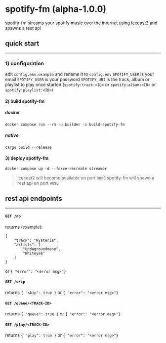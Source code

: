 # spotify-fm (alpha-1.0.0)

spotify-fm streams your spotify music over the internet using icecast2 and spawns a rest api

## quick start
---
### 1) configuration
edit `config.env.example` and rename it to `config.env` 
`SPOTIFY_USER` is your email
`SPOTIFY_USER` is your password
`SPOTIFY_URI` is the track, album or playlist to play once started (`spotify:track:<ID>` or `spotify:album:<ID>` or `spotify:playlist:<ID>`)

#### 2) build spotify-fm
##### docker
`docker compose run --rm -u builder -i build-spotify-fm`
##### native
`cargo build --release`

#### 3) deploy spotify-fm
`docker compose up -d --force-recreate streamer`
> icecast2 will become available on port `8000`
> spotify-fm will spawn a rest api on port `9090`

## rest api endpoints
---
#### `GET /np`
returns (example):
```
{
    "track": "Hysteria",
    "artists": [
        "Undagroundmane",
        "Whiteye$"
    ]
}
``` 
or `{ "error": "<error msg>"}`
#### `GET /skip`
returns `{ "skip": true }` or `{ "error": "<error msg>"}`
#### `GET /queue/<TRACK-ID>`
returns `{ "queue": true }` or `{ "error": "<error msg>"}`
#### `GET /play/<TRACK-ID>`
returns `{ "play": true }` or `{ "error": "<error msg>"}`